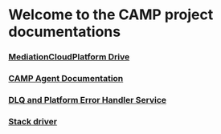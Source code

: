 # Welcome to the CAMP project documentations

### [MediationCloudPlatform Drive](https://drive.google.com/drive/folders/0ACFC9yOWQ1duUk9PVA)
### [CAMP Agent Documentation](https://drive.google.com/file/d/1eRjdvl8m5X5hsEOXTpnL8Dq3ueDWD5H2/view?usp=sharing)

### [DLQ and Platform Error Handler Service](dlqservice.md)

### [Stack driver](https://drive.google.com/file/d/1IKXLRY78IPJ3vnQAFahQevAQcIrkFghp/view?usp=sharing)
